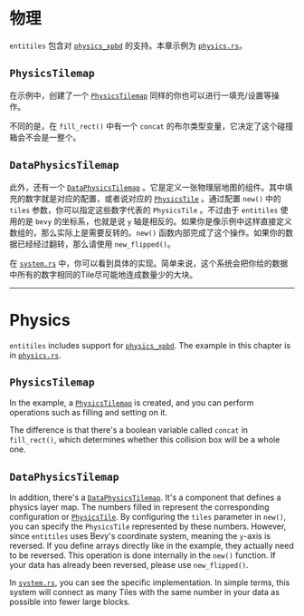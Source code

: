 # 物理

`entitiles` 包含对 [`physics_xpbd`](https://github.com/Jondolf/bevy_xpbd) 的支持。本章示例为 [`physics.rs`](https://github.com/443eb9/bevy_entitiles/blob/0.4.0/examples/physics.rs)。

## `PhysicsTilemap`

在示例中，创建了一个 [`PhysicsTilemap`](https://github.com/443eb9/bevy_entitiles/blob/0.4.0/src/tilemap/physics/mod.rs#L171) 同样的你也可以进行一填充/设置等操作。

不同的是，在 `fill_rect()` 中有一个 `concat` 的布尔类型变量，它决定了这个碰撞箱会不会是一整个。

## `DataPhysicsTilemap`

此外，还有一个 [`DataPhysicsTilemap`](https://github.com/443eb9/bevy_entitiles/blob/0.4.0/src/tilemap/physics/mod.rs#L91) 。它是定义一张物理层地图的组件。其中填充的数字就是对应的配置，或者说对应的 [`PhysicsTile`](https://github.com/443eb9/bevy_entitiles/blob/0.4.0/src/tilemap/physics/mod.rs#L74) 。通过配置 `new()` 中的 `tiles` 参数，你可以指定这些数字代表的 `PhysicsTile` 。不过由于 `entitiles` 使用的是 `bevy` 的坐标系，也就是说 `y` 轴是相反的。如果你是像示例中这样直接定义数组的，那么实际上是需要反转的。`new()` 函数内部完成了这个操作。如果你的数据已经经过翻转，那么请使用 `new_flipped()`。

在 [`system.rs`](https://github.com/443eb9/bevy_entitiles/blob/0.4.0/src/tilemap/physics/systems.rs#L60) 中，你可以看到具体的实现。简单来说，这个系统会把你给的数据中所有的数字相同的Tile尽可能地连成数量少的大块。

<hr>

# Physics

`entitiles` includes support for [`physics_xpbd`](https://github.com/Jondolf/bevy_xpbd). The example in this chapter is in [`physics.rs`](https://github.com/443eb9/bevy_entitiles/blob/0.4.0/examples/physics.rs).

## `PhysicsTilemap`

In the example, a [`PhysicsTilemap`](https://github.com/443eb9/bevy_entitiles/blob/0.4.0/src/tilemap/physics/mod.rs#L171) is created, and you can perform operations such as filling and setting on it.

The difference is that there's a boolean variable called `concat` in `fill_rect()`, which determines whether this collision box will be a whole one.

## `DataPhysicsTilemap`

In addition, there's a [`DataPhysicsTilemap`](https://github.com/443eb9/bevy_entitiles/blob/0.4.0/src/tilemap/physics/mod.rs#L91). It's a component that defines a physics layer map. The numbers filled in represent the corresponding configuration or [`PhysicsTile`](https://github.com/443eb9/bevy_entitiles/blob/0.4.0/src/tilemap/physics/mod.rs#L74). By configuring the `tiles` parameter in `new()`, you can specify the `PhysicsTile` represented by these numbers. However, since `entitiles` uses Bevy's coordinate system, meaning the `y`-axis is reversed. If you define arrays directly like in the example, they actually need to be reversed. This operation is done internally in the `new()` function. If your data has already been reversed, please use `new_flipped()`.

In [`system.rs`](https://github.com/443eb9/bevy_entitiles/blob/0.4.0/src/tilemap/physics/systems.rs#L60), you can see the specific implementation. In simple terms, this system will connect as many Tiles with the same number in your data as possible into fewer large blocks.
